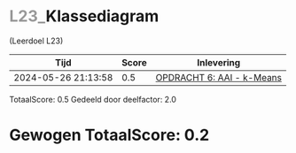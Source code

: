 #  <font color="#999999">L23_</font>Klassediagram                                                                                                                         
(Leerdoel L23)

|Tijd|Score|Inlevering|
|---|---|---|
|2024-05-26 21:13:58 |0.5|<a href="https://canvas.hu.nl//courses/39753/assignments/284178/submissions/616">OPDRACHT 6: AAI - k-Means</a>|

TotaalScore: 0.5
Gedeeld door deelfactor: 2.0
# Gewogen TotaalScore: 0.2
